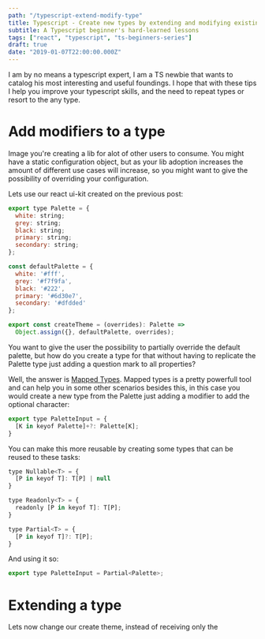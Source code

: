 ```yaml
---
path: "/typescript-extend-modify-type"
title: Typescript - Create new types by extending and modifying existing types
subtitle: A Typescript beginner's hard-learned lessons
tags: ["react", "typescript", "ts-beginners-series"]
draft: true
date: "2019-01-07T22:00:00.000Z"
---
```


I am by no means a typescript expert, I am a TS newbie that wants to catalog his most interesting and useful foundings. I hope that with these tips I help you improve your typescript skills, and the need to repeat types or resort to the any type.

# Add modifiers to a type
Image you're creating a lib for alot of other users to consume. You might have a static configuration object, but as your lib adoption increases the amount of different use cases will increase, so you might want to give the possibility of overriding your configuration. 

Lets use our react ui-kit created on the previous post:

```js
export type Palette = {
  white: string;
  grey: string;
  black: string;
  primary: string;
  secondary: string;
};

const defaultPalette = {
  white: '#fff',
  grey: '#f7f9fa',
  black: '#222',
  primary: '#6d30e7',
  secondary: '#dfdded'
};

export const createTheme = (overrides): Palette => 
  Object.assign({}, defaultPalette, overrides);
```

You want to give the user the possibility to partially override the default palette, but how do you create a type for that without having to replicate the Palette type just adding a question mark to all properties?

Well, the answer is [Mapped Types](https://www.typescriptlang.org/docs/handbook/advanced-types.html). Mapped types is a pretty powerfull tool and can help you in some other scenarios besides this, in this case you would create a new type from the Palette just adding a modifier to add the optional character:

```js
export type PaletteInput = {
  [K in keyof Palette]+?: Palette[K];
}
```

You can make this more reusable by creating some types that can be reused to these tasks:

```js
type Nullable<T> = { 
  [P in keyof T]: T[P] | null 
}

type Readonly<T> = {
  readonly [P in keyof T]: T[P];
}

type Partial<T> = {
  [P in keyof T]?: T[P];
}
```

And using it so:

```js
export type PaletteInput = Partial<Palette>;
```

# Extending a type

Lets now change our create theme, instead of receiving only the 